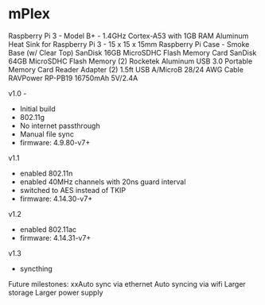 # mPlex

Raspberry Pi 3 - Model B+ - 1.4GHz Cortex-A53 with 1GB RAM
Aluminum Heat Sink for Raspberry Pi 3 - 15 x 15 x 15mm
Raspberry Pi Case - Smoke Base (w/ Clear Top)
SanDisk 16GB MicroSDHC Flash Memory Card
SanDisk 64GB MicroSDHC Flash Memory (2)
Rocketek Aluminum USB 3.0 Portable Memory Card Reader Adapter (2)
1.5ft USB A/MicroB 28/24 AWG Cable
RAVPower RP-PB19 16750mAh 5V/2.4A

v1.0 - 
 - Initial build
 - 802.11g
 - No internet passthrough
 - Manual file sync
 - firmware: 4.9.80-v7+

v1.1
 - enabled 802.11n
 - enabled 40MHz channels with 20ns guard interval
 - switched to AES instead of TKIP
 - firmware: 4.14.30-v7+

v1.2
 - enabled 802.11ac
 - firmware: 4.14.31-v7+
 
 v1.3
 - syncthing

Future milestones:
xxAuto sync via ethernet
Auto syncing via wifi
Larger storage
Larger power supply
